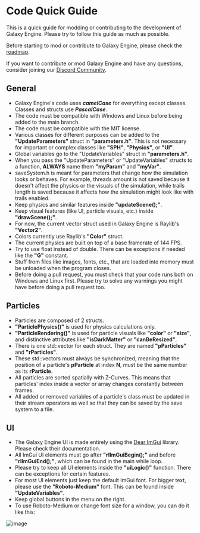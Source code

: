 # Code Quick Guide

This is a quick guide for modding or contributing to the development of Galaxy Engine. Please try to follow this guide as much as possible. 

Before starting to mod or contribute to Galaxy Engine, please check the [roadmap](https://github.com/users/NarcisCalin/projects/1/views/1).

If you want to contribute or mod Galaxy Engine and have any questions, consider joining our [Discord Community](https://discord.gg/Xd5JUqNFPM).

## General

- Galaxy Engine's code uses ***camelCase*** for everything except classes. Classes and structs use ***PascalCase***.
- The code must be compatible with Windows and Linux before being added to the main branch.
- The code must be compatible with the MIT license.
- Various classes for different purposes can be added to the **"UpdateParameters"** struct in **"parameters.h"**. This is not necessary for important or complex classes like **"SPH"**, **"Physics"**, or **"UI"**.
- Global variables go to the "UpdateVariables" struct in **"parameters.h"**.
- When you pass the "UpdateParameters" or "UpdateVariables" structs to a function, **ALWAYS** name them **"myParam"** and **"myVar"**.
- saveSystem.h is meant for parameters that change how the simulation looks or behaves. For example, threads amount is not saved because it doesn't affect the physics or the visuals of the simulation, while trails length is saved because it affects how the simulation might look like with trails enabled.
- Keep physics and similar features inside **"updateScene();"**.
- Keep visual features (like UI, particle visuals, etc.) inside **"drawScene();"**.
- For now, the current vector struct used in Galaxy Engine is Raylib's **"Vector2"**.
- Colors currently use Raylib's **"Color"** struct.
- The current physics are built on top of a base framerate of 144 FPS.
- Try to use float instead of double. There can be exceptions if needed like the **"G"** constant.
- Stuff from files like images, fonts, etc., that are loaded into memory must be unloaded when the program closes.
- Before doing a pull request, you must check that your code runs both on Windows and Linux first. Please try to solve any warnings you might have before doing a pull request too.

## Particles

- Particles are composed of 2 structs.
- **"ParticlePhysics()"** is used for physics calculations only.
- **"ParticleRendering()"** is used for particle visuals like **"color"** or **"size"**, and distinctive attributes like **"isDarkMatter"** or **"canBeResized"**.
- There is one std::vector for each struct. They are named **"pParticles"** and **"rParticles"**.
- These std::vectors must always be synchronized, meaning that the position of a particle's **pParticle** at index **N**, must be the same number as its **rParticle**.
- All particles are sorted spatially with Z-Curves. This means that particles' index inside a vector or array changes constantly between frames.
- All added or removed variables of a particle's class must be updated in their stream operators as well so that they can be saved by the save system to a file.

## UI

- The Galaxy Engine UI is made entirely using the [Dear ImGui](https://github.com/ocornut/imgui) library. Please check their documentation.
- All ImGui UI elements must go after **"rlImGuiBegin();"** and before **"rlImGuiEnd();"**, which can be found in the main while loop.
- Please try to keep all UI elements inside the **"uiLogic()"** function. There can be exceptions for certain features.
- For most UI elements just keep the default ImGui font. For bigger text, please use the **"Roboto-Medium"** font. This can be found inside **"UpdateVariables"**.
- Keep global buttons in the menu on the right.
- To use Roboto-Medium or change font size for a window, you can do it like this:

![image](https://github.com/user-attachments/assets/4f70e09d-cbd8-46ae-a960-96cb5a9f57c4)
